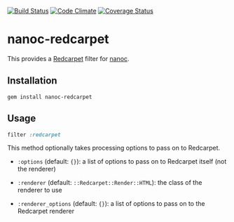 [![Build Status](https://travis-ci.org/nanoc/nanoc-redcarpet.png)](https://travis-ci.org/nanoc/nanoc-redcarpet)
[![Code Climate](https://codeclimate.com/github/nanoc/nanoc-redcarpet.png)](https://codeclimate.com/github/nanoc/nanoc-redcarpet)
[![Coverage Status](https://coveralls.io/repos/nanoc/nanoc-redcarpet/badge.png?branch=master)](https://coveralls.io/r/nanoc/nanoc-redcarpet)

# nanoc-redcarpet

This provides a [Redcarpet](https://github.com/vmg/redcarpet) filter for [nanoc](http://nanoc.ws).

## Installation

`gem install nanoc-redcarpet`

## Usage

```ruby
filter :redcarpet
```

This method optionally takes processing options to pass on to Redcarpet.

* `:options` (default: `{}`): a list of options to pass on to Redcarpet itself (not the renderer)

* `:renderer` (default: `::Redcarpet::Render::HTML`): the class of the renderer to use

* `:renderer_options` (default: `{}`): a list of options to pass on to the Redcarpet renderer
